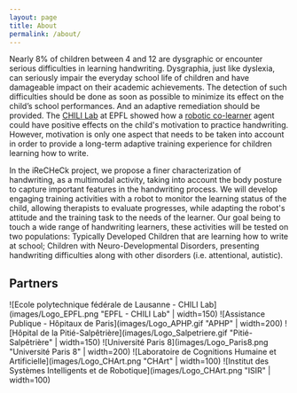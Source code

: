```yaml
---
layout: page
title: About
permalink: /about/
---
```


Nearly 8% of children between 4 and 12 are dysgraphic or encounter serious difficulties in learning handwriting. Dysgraphia, just like dyslexia, can seriously impair the everyday school life of children and have damageable impact on their academic achievements. The detection of such difficulties should be done as soon as possible to minimize its effect on the child’s school performances. And an adaptive remediation should be provided. The [CHILI Lab](http://chili.epfl.ch) at EPFL showed how a [robotic co-learner](http://chili.epfl.ch/cowriter) agent could have positive effects on the child's motivation to practice handwriting. However, motivation is only one aspect that needs to be taken into account in order to provide a long-term adaptive training experience for children learning how to write.

In the iReCHeCk project, we propose a finer characterization of handwriting, as a multimodal activity, taking into account the body posture to capture important features in the handwriting process. We will develop engaging training activities with a robot to monitor the learning status of the child, allowing therapists to evaluate progresses, while adapting the robot's attitude and the training task to the needs of the learner. Our goal being to touch a wide range of handwriting learners, these activities will be tested on two populations: Typically Developed Children that are learning how to write at school; Children with Neuro-Developmental Disorders, presenting handwriting difficulties along with other disorders (i.e. attentional, autistic).

## Partners
![Ecole polytechnique fédérale de Lausanne - CHILI Lab](images/Logo_EPFL.png "EPFL - CHILI Lab" | width=150)
![Assistance Publique - Hôpitaux de Paris](images/Logo_APHP.gif "APHP" | width=200)
![Hôpital de la Pitié-Salpêtrière](images/Logo_Salpetriere.gif "Pitié-Salpêtrière" | width=150)
![Université Paris 8](images/Logo_Paris8.png "Université Paris 8" | width=200)
![Laboratoire de Cognitions Humaine et Artificielle](images/Logo_CHArt.png "CHArt" | width=100)
![Institut des Systèmes Intelligents et de Robotique](images/Logo_CHArt.png "ISIR" | width=100)




